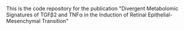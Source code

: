 This is the code repository for the publication "Divergent Metabolomic Signatures of TGFβ2 and TNFα in the Induction of Retinal Epithelial-Mesenchymal Transition"

